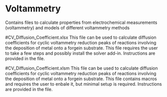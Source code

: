 # Voltammetry
Contains files to calculate properties from electrochemical measurements (voltammetry) and models of different voltammetry methods

#CV_Diffusion_Coefficient.xlsx
This file can be used to calculate diffusion coefficients for cyclic voltammetry reduction peaks of reactions involving the deposition of metal onto a forgein substrate. This file requires the user to take a few steps and possibly install the solver add-in. Instructions are provided in the file.

#CV_Diffusion_Coefficient.xlsm
This file can be used to calculate diffusion coefficients for cyclic voltammetry reduction peaks of reactions involving the deposition of metal onto a forgein substrate. This file contains macros and requires the user to enbale it, but minimal setup is required. Instructions are provided in the file.
